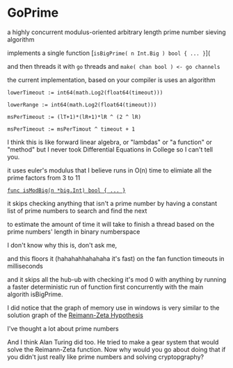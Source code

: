 # GoPrime
a highly concurrent modulus-oriented arbitrary length prime number sieving algorithm

implements a single function [`isBigPrime( n Int.Big ) bool { ... }`](

and then threads it with `go` threads and `make( chan bool ) <- go channels` 

the current implementation, based on your compiler is uses an algorithm 

`lowerTimeout := int64(math.Log2(float64(timeout)))`

`lowerRange := int64(math.Log2(float64(timeout)))`

`msPerTimeout := (lT+1)*(lR+1)*lR ^ (2 ^ lR)`

`msPerTimeout := msPerTimout ^ timeout + 1`

I think this is like forward linear algebra, or "lambdas" or "a function" or "method" but I never took Differential Equations in College so I can't tell you.

it uses euler's modulus that I believe runs in O(n) time to elimiate all the prime factors from 3 to 11

[`func isModBig(n *big.Int) bool { ... }`](https://github.com/samiam2013/GoPrime/blob/801109614645e52d0245abaf189922833902306f/primeCheckerParallel.go#L44)

it skips checking anything that isn't a prime number by having a constant list of prime numbers to search and find the next

to estimate the amount of time it will take to finish a thread based on the prime numbers' length in binary numberspace 

I don't know why this is, don't ask me, 

and this floors it (hahahahhahahaha it's fast) on the fan function timeouts in milliseconds

and it skips all the hub-ub with checking it's mod 0 with anything by running a faster deterministic run of function first concurrently with the main algorith isBigPrime. 

I did notice that the graph of memory use in windows is very similar to the solution graph of the [Reimann-Zeta Hypothesis](https://en.wikipedia.org/wiki/Riemann_hypothesis)

I've thought a lot about prime numbers

And I think Alan Turing did too. He tried to make a gear system that would solve the Reimann-Zeta function. Now why would you go about doing that if you didn't just really like prime numbers and solving cryptopgraphy?


